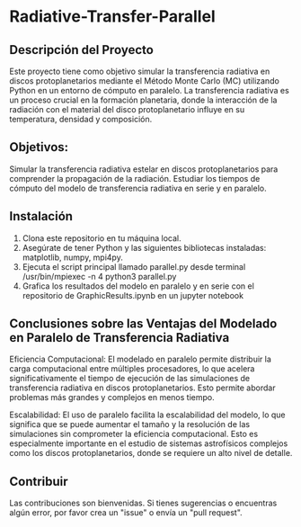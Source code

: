# Radiative-Transfer-Parallel
## Descripción del Proyecto
Este proyecto tiene como objetivo simular la transferencia radiativa en discos protoplanetarios mediante el Método Monte Carlo (MC) utilizando Python en un entorno de cómputo en paralelo. La transferencia radiativa es un proceso crucial en la formación planetaria, donde la interacción de la radiación con el material del disco protoplanetario influye en su temperatura, densidad y composición.

## Objetivos:

Simular la transferencia radiativa estelar en discos protoplanetarios para comprender la propagación de la radiación.
Estudiar los tiempos de cómputo del modelo de transferencia radiativa en serie y en paralelo.

## Instalación

1. Clona este repositorio en tu máquina local.
2. Asegúrate de tener Python y las siguientes bibliotecas instaladas: matplotlib, numpy, mpi4py.
3. Ejecuta el script principal llamado parallel.py desde terminal  /usr/bin/mpiexec -n 4 python3 parallel.py
4. Grafica los resultados del modelo en paralelo y en serie con el repositorio de GraphicResults.ipynb en un jupyter notebook


## Conclusiones sobre las Ventajas del Modelado en Paralelo de Transferencia Radiativa

Eficiencia Computacional: El modelado en paralelo permite distribuir la carga computacional entre múltiples procesadores, lo que acelera significativamente el tiempo de ejecución de las simulaciones de transferencia radiativa en discos protoplanetarios. Esto permite abordar problemas más grandes y complejos en menos tiempo.

Escalabilidad: El uso de paralelo facilita la escalabilidad del modelo, lo que significa que se puede aumentar el tamaño y la resolución de las simulaciones sin comprometer la eficiencia computacional. Esto es especialmente importante en el estudio de sistemas astrofísicos complejos como los discos protoplanetarios, donde se requiere un alto nivel de detalle.

## Contribuir
Las contribuciones son bienvenidas. Si tienes sugerencias o encuentras algún error, por favor crea un "issue" o envía un "pull request".
